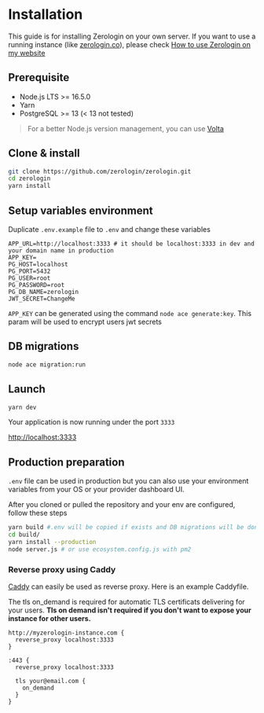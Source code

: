 # Installation

This guide is for installing Zerologin on your own server. If you want to use a running instance (like [zerologin.co](https://zerologin.co)), please check [How to use Zerologin on my website](/how-to-use-zerologin)

## Prerequisite
- Node.js LTS >= 16.5.0
- Yarn
- PostgreSQL >= 13 (< 13 not tested)

> For a better Node.js version management, you can use [Volta](https://volta.sh/)

## Clone & install
``` bash
git clone https://github.com/zerologin/zerologin.git
cd zerologin
yarn install
```

## Setup variables environment
Duplicate `.env.example` file to `.env` and change these variables
```
APP_URL=http://localhost:3333 # it should be localhost:3333 in dev and your domain name in production
APP_KEY=
PG_HOST=localhost
PG_PORT=5432
PG_USER=root
PG_PASSWORD=root
PG_DB_NAME=zerologin
JWT_SECRET=ChangeMe
```

`APP_KEY` can be generated using the command `node ace generate:key`. This param will be used to encrypt users jwt secrets

## DB migrations
```bash
node ace migration:run
```

## Launch
``` bash
yarn dev
```
Your application is now running under the port `3333`

[http://localhost:3333](http://localhost:3333)

## Production preparation

`.env` file can be used in production but you can also use your environment variables from your OS or your provider dashboard UI.

After you cloned or pulled the repository and your env are configured, follow these steps
```bash
yarn build #.env will be copied if exists and DB migrations will be done at this step
cd build/
yarn install --production
node server.js # or use ecosystem.config.js with pm2
```

### Reverse proxy using Caddy

[Caddy](https://caddyserver.com/) can easily be used as reverse proxy. Here is an example Caddyfile.

The tls on_demand is required for automatic TLS certificats delivering for your users. **Tls on demand isn't required if you don't want to expose your instance for other users.**

```
http://myzerologin-instance.com {
  reverse_proxy localhost:3333
}

:443 {
  reverse_proxy localhost:3333

  tls your@email.com {
    on_demand
  }
}
```